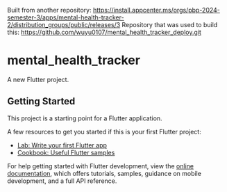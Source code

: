Built from another repository: https://install.appcenter.ms/orgs/pbp-2024-semester-3/apps/mental-health-tracker-2/distribution_groups/public/releases/3
Repository that was used to build this: https://github.com/wuyu0107/mental_health_tracker_deploy.git

# mental_health_tracker

A new Flutter project.

## Getting Started

This project is a starting point for a Flutter application.

A few resources to get you started if this is your first Flutter project:

- [Lab: Write your first Flutter app](https://docs.flutter.dev/get-started/codelab)
- [Cookbook: Useful Flutter samples](https://docs.flutter.dev/cookbook)

For help getting started with Flutter development, view the
[online documentation](https://docs.flutter.dev/), which offers tutorials,
samples, guidance on mobile development, and a full API reference. 
